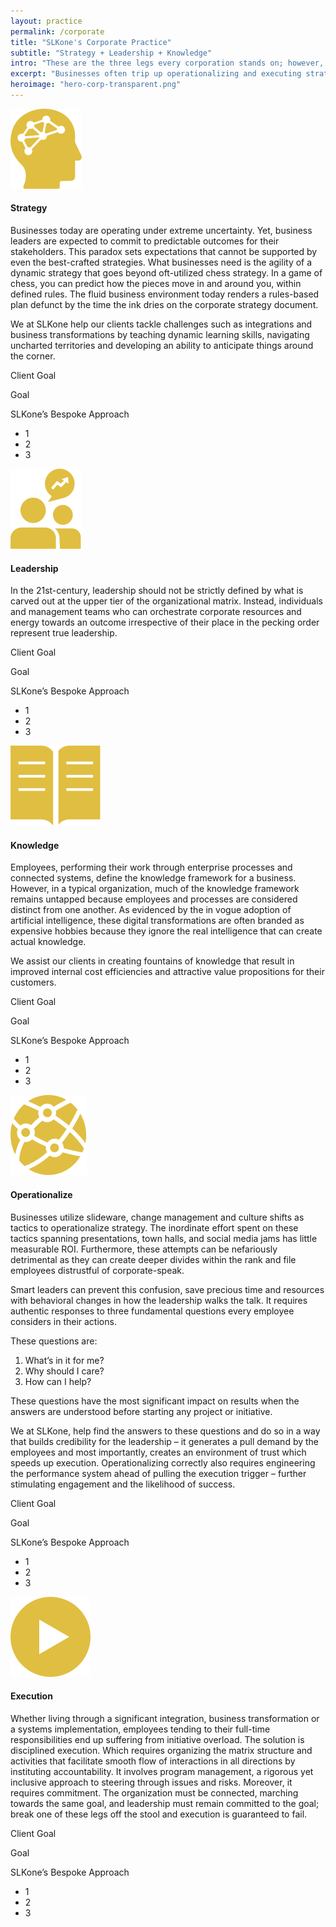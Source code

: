 ```yaml
---
layout: practice
permalink: /corporate
title: "SLKone's Corporate Practice"
subtitle: "Strategy + Leadership + Knowledge"
intro: "These are the three legs every corporation stands on; however, the difference between moving at a crawl versus sprinting is defined by how well these three are operationalized to executed."
excerpt: "Businesses often trip up operationalizing and executing strategy. This is because you assure certain outcomes to stakeholders in uncertain environments–only to find yourself scrambling to harness the organizational knowledge locked within your people and systems to meet those results for your shareholders and sponsors. SLKone bridges strategy, leadership, and knowledge to build lasting solutions for you."
heroimage: "hero-corp-transparent.png"
---
```

<div class="practice-section">
	<div class="image"><img src="/images/corp-strategy.svg"></div>
	<div class="practice-details">
		<h4>Strategy</h4>
		<p>Businesses today are operating under extreme uncertainty. Yet, business leaders are expected to commit to predictable outcomes for their stakeholders. This paradox sets expectations that cannot be supported by even the best-crafted strategies. What businesses need is the agility of a dynamic strategy that goes beyond oft-utilized chess strategy. In a game of chess, you can predict how the pieces move in and around you, within defined rules. The fluid business environment today renders a rules-based plan defunct by the time the ink dries on the corporate strategy document.</p>
		<p>We at SLKone help our clients tackle challenges such as integrations and business transformations by teaching dynamic learning skills, navigating uncharted territories and developing an ability to anticipate things around the corner.</p>
	</div>
	<div class="case-study">
		<span class="overline">Client Goal</span>
		<p>Goal</p>
		<span class="overline">SLKone’s Bespoke Approach</span>
		<ul>
			<li>1</li>
			<li>2</li>
			<li>3</li>
		</ul>
	</div>
</div>

<div class="practice-section">
	<div class="image"><img src="/images/corp-leadership.svg"></div>
	<div class="practice-details">
		<h4>Leadership</h4>
		<p>In the 21st-century, leadership should not be strictly defined by what is carved out at the upper tier of the organizational matrix. Instead, individuals and management teams who can orchestrate corporate resources and energy towards an outcome irrespective of their place in the pecking order represent true leadership.</p>
	</div>
	<div class="case-study">
		<span class="overline">Client Goal</span>
		<p>Goal</p>
		<span class="overline">SLKone’s Bespoke Approach</span>
		<ul>
			<li>1</li>
			<li>2</li>
			<li>3</li>
		</ul>
	</div>
</div>
<div class="practice-section">
	<div class="image"><img src="/images/corp-knowledge.svg"></div>
	<div class="practice-details">
		<h4>Knowledge</h4>
		<p>Employees, performing their work through enterprise processes and connected systems, define the knowledge framework for a business. However, in a typical organization, much of the knowledge framework remains untapped because employees and processes are considered distinct from one another. As evidenced by the in vogue adoption of artificial intelligence, these digital transformations are often branded as expensive hobbies because they ignore the real intelligence that can create actual knowledge.</p>
		<p>We assist our clients in creating fountains of knowledge that result in improved internal cost efficiencies and attractive value propositions for their customers.</p>
	</div>
	<div class="case-study">
		<span class="overline">Client Goal</span>
		<p>Goal</p>
		<span class="overline">SLKone’s Bespoke Approach</span>
		<ul>
			<li>1</li>
			<li>2</li>
			<li>3</li>
		</ul>
	</div>
</div>
<div class="practice-section">
	<div class="image"><img src="/images/corp-operationalize.svg"></div>
	<div class="practice-details">
		<h4>Operationalize</h4>
		<p>Businesses utilize slideware, change management and culture shifts as tactics to operationalize strategy. The inordinate effort spent on these tactics spanning presentations, town halls, and social media jams has little measurable ROI. Furthermore, these attempts can be nefariously detrimental as they can create deeper divides within the rank and file employees distrustful of corporate-speak.</p>
		<p>Smart leaders can prevent this confusion, save precious time and resources with behavioral changes in how the leadership walks the talk. It requires authentic responses to three fundamental questions every employee considers in their actions.</p>
		<p>These questions are:</p>
		<ol>
			<li>What’s in it for me?</li>
			<li>Why should I care?</li>
			<li>How can I help?</li>
		</ol>
		<p>These questions have the most significant impact on results when the answers are understood before starting any project or initiative.</p>
		<p>We at SLKone, help find the answers to these questions and do so in a way that builds credibility for the leadership – it generates a pull demand by the employees and most importantly, creates an environment of trust which speeds up execution. Operationalizing correctly also requires engineering the performance system ahead of pulling the execution trigger – further stimulating engagement and the likelihood of success.</p>
	</div>
	<div class="case-study">
		<span class="overline">Client Goal</span>
		<p>Goal</p>
		<span class="overline">SLKone’s Bespoke Approach</span>
		<ul>
			<li>1</li>
			<li>2</li>
			<li>3</li>
		</ul>
	</div>
</div>
<div class="practice-section">
	<div class="image"><img src="/images/corp-execution.svg"></div>
	<div class="practice-details">
		<h4>Execution</h4>
		<p>Whether living through a significant integration, business transformation or a systems implementation, employees tending to their full-time responsibilities end up suffering from initiative overload. The solution is disciplined execution. Which requires organizing the matrix structure and activities that facilitate smooth flow of interactions in all directions by instituting accountability. It involves program management, a rigorous yet inclusive approach to steering through issues and risks. Moreover, it requires commitment. The organization must be connected, marching towards the same goal, and leadership must remain committed to the goal; break one of these legs off the stool and execution is guaranteed to fail.</p>
	</div>
	<div class="case-study">
		<span class="overline">Client Goal</span>
		<p>Goal</p>
		<span class="overline">SLKone’s Bespoke Approach</span>
		<ul>
			<li>1</li>
			<li>2</li>
			<li>3</li>
		</ul>
	</div>
</div>

